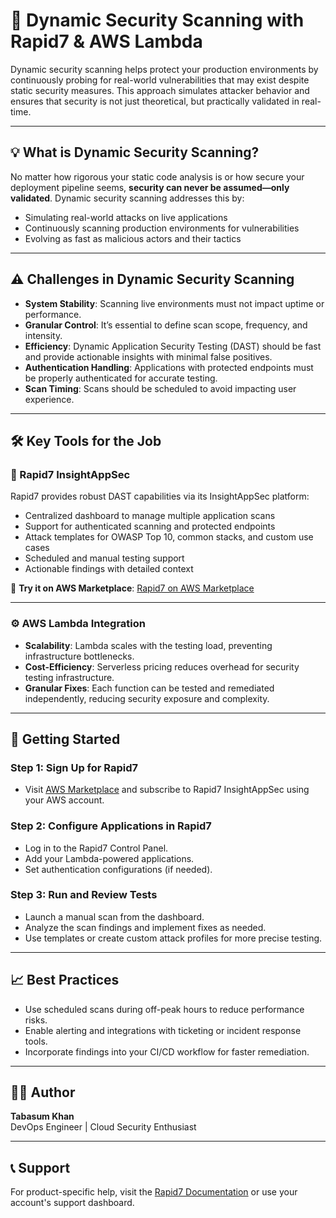 # 🔄 Dynamic Security Scanning with Rapid7 & AWS Lambda

Dynamic security scanning helps protect your production environments by continuously probing for real-world vulnerabilities that may exist despite static security measures. This approach simulates attacker behavior and ensures that security is not just theoretical, but practically validated in real-time.

---

## 💡 What is Dynamic Security Scanning?

No matter how rigorous your static code analysis is or how secure your deployment pipeline seems, **security can never be assumed—only validated**. Dynamic security scanning addresses this by:

- Simulating real-world attacks on live applications
- Continuously scanning production environments for vulnerabilities
- Evolving as fast as malicious actors and their tactics

---

## ⚠️ Challenges in Dynamic Security Scanning

- **System Stability**: Scanning live environments must not impact uptime or performance.
- **Granular Control**: It’s essential to define scan scope, frequency, and intensity.
- **Efficiency**: Dynamic Application Security Testing (DAST) should be fast and provide actionable insights with minimal false positives.
- **Authentication Handling**: Applications with protected endpoints must be properly authenticated for accurate testing.
- **Scan Timing**: Scans should be scheduled to avoid impacting user experience.

---

## 🛠️ Key Tools for the Job

### 🧪 Rapid7 InsightAppSec

Rapid7 provides robust DAST capabilities via its InsightAppSec platform:

- Centralized dashboard to manage multiple application scans
- Support for authenticated scanning and protected endpoints
- Attack templates for OWASP Top 10, common stacks, and custom use cases
- Scheduled and manual testing support
- Actionable findings with detailed context

📌 **Try it on AWS Marketplace**: [Rapid7 on AWS Marketplace](https://aws.amazon.com/marketplace)

---

### ⚙️ AWS Lambda Integration

- **Scalability**: Lambda scales with the testing load, preventing infrastructure bottlenecks.
- **Cost-Efficiency**: Serverless pricing reduces overhead for security testing infrastructure.
- **Granular Fixes**: Each function can be tested and remediated independently, reducing security exposure and complexity.

---

## 🚀 Getting Started

### Step 1: Sign Up for Rapid7

- Visit [AWS Marketplace](https://aws.amazon.com/marketplace) and subscribe to Rapid7 InsightAppSec using your AWS account.

### Step 2: Configure Applications in Rapid7

- Log in to the Rapid7 Control Panel.
- Add your Lambda-powered applications.
- Set authentication configurations (if needed).

### Step 3: Run and Review Tests

- Launch a manual scan from the dashboard.
- Analyze the scan findings and implement fixes as needed.
- Use templates or create custom attack profiles for more precise testing.

---

## 📈 Best Practices

- Use scheduled scans during off-peak hours to reduce performance risks.
- Enable alerting and integrations with ticketing or incident response tools.
- Incorporate findings into your CI/CD workflow for faster remediation.

---

## 🧑‍💻 Author

**Tabasum Khan**  
DevOps Engineer | Cloud Security Enthusiast  

---

## 📞 Support

For product-specific help, visit the [Rapid7 Documentation](https://docs.rapid7.com/) or use your account's support dashboard.

